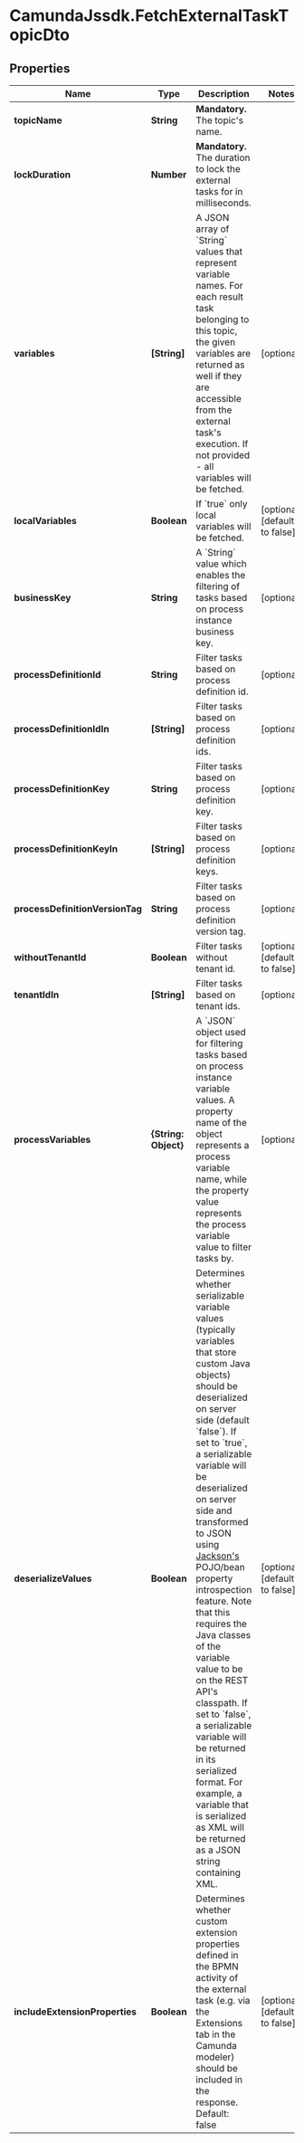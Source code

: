 # CamundaJssdk.FetchExternalTaskTopicDto

## Properties

Name | Type | Description | Notes
------------ | ------------- | ------------- | -------------
**topicName** | **String** | **Mandatory.** The topic&#39;s name. | 
**lockDuration** | **Number** | **Mandatory.** The duration to lock the external tasks for in milliseconds. | 
**variables** | **[String]** | A JSON array of &#x60;String&#x60; values that represent variable names. For each result task belonging to this topic, the given variables are returned as well if they are accessible from the external task&#39;s execution. If not provided - all variables will be fetched. | [optional] 
**localVariables** | **Boolean** | If &#x60;true&#x60; only local variables will be fetched. | [optional] [default to false]
**businessKey** | **String** | A &#x60;String&#x60; value which enables the filtering of tasks based on process instance business key. | [optional] 
**processDefinitionId** | **String** | Filter tasks based on process definition id. | [optional] 
**processDefinitionIdIn** | **[String]** | Filter tasks based on process definition ids. | [optional] 
**processDefinitionKey** | **String** | Filter tasks based on process definition key. | [optional] 
**processDefinitionKeyIn** | **[String]** | Filter tasks based on process definition keys. | [optional] 
**processDefinitionVersionTag** | **String** | Filter tasks based on process definition version tag. | [optional] 
**withoutTenantId** | **Boolean** | Filter tasks without tenant id. | [optional] [default to false]
**tenantIdIn** | **[String]** | Filter tasks based on tenant ids. | [optional] 
**processVariables** | **{String: Object}** | A &#x60;JSON&#x60; object used for filtering tasks based on process instance variable values. A property name of the object represents a process variable name, while the property value represents the process variable value to filter tasks by. | [optional] 
**deserializeValues** | **Boolean** | Determines whether serializable variable values (typically variables that store custom Java objects) should be deserialized on server side (default &#x60;false&#x60;).  If set to &#x60;true&#x60;, a serializable variable will be deserialized on server side and transformed to JSON using [Jackson&#39;s](https://github.com/FasterXML/jackson) POJO/bean property introspection feature. Note that this requires the Java classes of the variable value to be on the REST API&#39;s classpath.  If set to &#x60;false&#x60;, a serializable variable will be returned in its serialized format. For example, a variable that is serialized as XML will be returned as a JSON string containing XML. | [optional] [default to false]
**includeExtensionProperties** | **Boolean** | Determines whether custom extension properties defined in the BPMN activity of the external task (e.g. via the Extensions tab in the Camunda modeler) should be included in the response. Default: false | [optional] [default to false]


